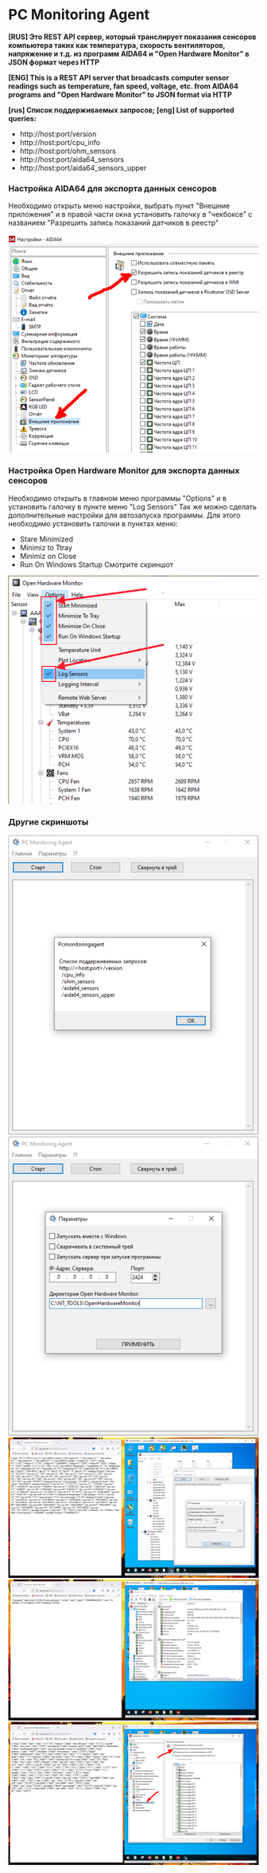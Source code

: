 ﻿# **PC Monitoring Agent**

**[RUS] Это REST API сервер, который транслирует показания сенсоров компьютера таких как температура, скорость вентиляторов, напряжение и т.д.  из программ AIDA64 и "Open Hardware Monitor" в JSON формат через HTTP**

**[ENG] This is a REST API server that broadcasts computer sensor readings such as temperature, fan speed, voltage, etc. from AIDA64 programs and "Open Hardware Monitor" to JSON format via HTTP**

**[rus] Список поддерживаемых запросов; [eng] List of supported queries:**
 - http://host:port/version
 - http://host:port/cpu_info
 - http://host:port/ohm_sensors
 - http://host:port/aida64_sensors
 - http://host:port/aida64_sensors_upper
 
### **Настройка AIDA64 для экспорта данных сенсоров**

Необходимо открыть меню настройки, выбрать пункт "Внешние приложения" и в правой части окна установить галочку в "чекбоксе" с названием "Разрешить запись показаний датчиков в реестр"

![Screenshot](https://github.com/superbot-coder/PCMonitoringAgent/blob/main/images/image01.png "")

### **Настройка Open Hardware Monitor для экспорта данных сенсоров**
Необходимо открыть в главном меню программы "Options" и в установить галочку в пункте меню "Log Sensors"
Так же можно сделать дополнительные настройки для автозапуска программы. Для этого необходимо установить галочки в пунктах меню:
- Starе Minimized
- Minimiz to Ttray
- Minimiz on Close
- Run On Windows Startup
Смотрите скриншот

![Screenshot](https://github.com/superbot-coder/PCMonitoringAgent/blob/main/images/image02.png "")

### **Другие скриншоты**

![Screenshot](https://github.com/superbot-coder/PCMonitoringAgent/blob/main/images/Image_01.png "")
![Screenshot](https://github.com/superbot-coder/PCMonitoringAgent/blob/main/images/Image_02.png "")
![Screenshot](https://github.com/superbot-coder/PCMonitoringAgent/blob/main/images/Image_03.png "")
![Screenshot](https://github.com/superbot-coder/PCMonitoringAgent/blob/main/images/Image_04.png "")
![Screenshot](https://github.com/superbot-coder/PCMonitoringAgent/blob/main/images/image_05.png "")



